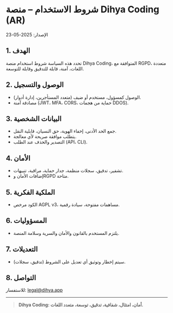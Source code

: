 # شروط الاستخدام – منصة Dihya Coding (AR)

الإصدار: 2025-05-23

## 1. الهدف
تحدد هذه السياسة شروط استخدام منصة Dihya Coding، المتوافقة مع RGPD، متعددة اللغات، آمنة، قابلة للتدقيق وقابلة للتوسعة.

## 2. الوصول والتسجيل
- الوصول كمسؤول، مستخدم أو ضيف (متعدد المستأجرين، إدارة أدوار).
- مصادقة آمنة (JWT، MFA، CORS، حماية من هجمات DDOS).

## 3. البيانات الشخصية
- جمع الحد الأدنى، إخفاء الهوية، حق النسيان، قابلية النقل.
- يتطلب موافقة صريحة لأي معالجة.
- التصدير والحذف عند الطلب (API، CLI).

## 4. الأمان
- تشفير، تدقيق، سجلات منظمة، جدار حماية، مراقبة، تنبيهات.
- إضافات الأمان وRGPD متاحة.

## 5. الملكية الفكرية
- الكود مرخص AGPL v3، مساهمات مفتوحة، سيادة رقمية.

## 6. المسؤوليات
- يلتزم المستخدم بالقانون والأمان والسرية وسلامة المنصة.

## 7. التعديلات
- سيتم إخطار وتوثيق أي تعديل على الشروط (تدقيق، سجلات).

## 8. التواصل
للاستفسار: legal@dihya.app

---

> **Dihya Coding: أمان، امتثال، شفافية، تدقيق، توسعة، متعدد اللغات.**
